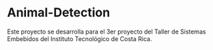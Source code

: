 # Animal-Detection
Este proyecto se desarrolla para el 3er proyecto del Taller de Sistemas Embebidos del Instituto Tecnológico de Costa Rica.
